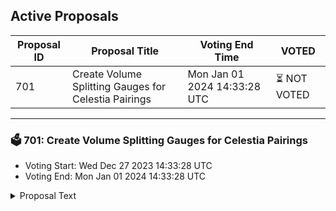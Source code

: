 ## Active Proposals

| Proposal ID | Proposal Title | Voting End Time | VOTED |
|-------------|----------------|-----------------|-------|
| 701 | Create Volume Splitting Gauges for Celestia Pairings | Mon Jan 01 2024 14:33:28 UTC | ⏳ NOT VOTED |

---

### 🗳 701: Create Volume Splitting Gauges for Celestia Pairings
- Voting Start: Wed Dec 27 2023 14:33:28 UTC
- Voting End: Mon Jan 01 2024 14:33:28 UTC

<details>
<summary>Proposal Text</summary>
 
**TIA/OSMO**
* 0.2% pool
* 0.2% Classic pool
* 0.05% pool

**TIA/STABLE**
* USDC 0.2% 
* USDC 0.05% 
* USDT 0.2%
* USDT 0.05% 

Forum Thread: https://forum.osmosis.zone/t/add-celestia-tia-as-a-quote-asset-and-create-volume-splitting-gauges/834
</details>
